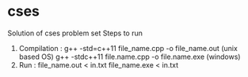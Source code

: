 # cses
Solution of cses problem set
Steps to run
1. Compilation : g++ -std=c++11 file_name.cpp -o file_name.out (unix based OS)
                 g++ -stdc++11 file.name.cpp -o file.name.exe (windows)
2. Run :  file_name.out < in.txt
          file_name.exe < in.txt 
